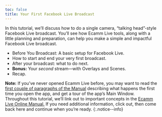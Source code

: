 ```yaml
---
toc: false
title: Your First Facebook Live Broadcast
---
```


In this tutorial, we’ll discuss how to do a single camera, “talking head”-style Facebook Live broadcast. You’ll see how Ecamm Live tools, along with a little planning and preparation, can help you make a simple and impactful Facebook Live broadcast.

* Before You Broadcast: A basic setup for Facebook Live.
* How to start and end your very first broadcast.
* After your broadcast: what to do next.
* **Bonus:** Your *second* stream—with Overlays and Scenes.
* Recap.

**Note:** If you’ve never opened Ecamm Live before, you may want to read the [first couple of paragraphs of the Manual](../../ecamm-live-manual/001-welcome) describing what happens the first time you open the app, and get a tour of the app’s Main Window. Throughout this tutorial, we’ll link out to important concepts in the [Ecamm Live Online Manual.](../ecamm-live-manual/001-welcome) If you need additional information, click out, then come back here and continue when you’re ready.
{:.notice--info}
